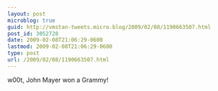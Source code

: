 ```yaml
---
layout: post
microblog: true
guid: http://vmstan-tweets.micro.blog/2009/02/08/1190663507.html
post_id: 3052728
date: 2009-02-08T21:06:29-0600
lastmod: 2009-02-08T21:06:29-0600
type: post
url: /2009/02/08/1190663507.html
---
```

w00t, John Mayer won a Grammy!
